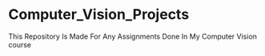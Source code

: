 # Computer_Vision_Projects
This Repository Is Made For Any Assignments Done In My Computer Vision course
